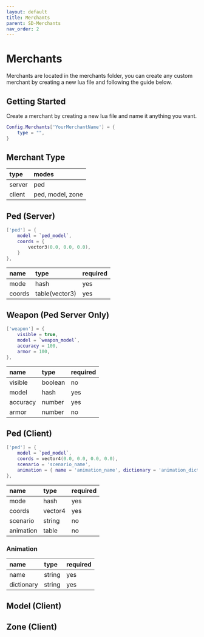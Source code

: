 ```yaml
---
layout: default
title: Merchants
parent: SD-Merchants
nav_order: 2
---
```


# Merchants

Merchants are located in the merchants folder, you can create any custom merchant by creating a new lua file and following the guide below.

## Getting Started

Create a merchant by creating a new lua file and name it anything you want.

```lua
Config.Merchants['YourMerchantName'] = {
    type = "",
}
```

## Merchant Type

| type            | modes            |
|:----------------|:-----------------|
| server          | ped              |
| client          | ped, model, zone |


## Ped (Server)

```lua
['ped'] = {
    model = `ped_model`,
    coords = {
        vector3(0.0, 0.0, 0.0),
    }
},
```

| name            | type           | required |
|:----------------|:---------------|:---------|
| mode            | hash           | yes      |
| coords          | table(vector3) | yes      |

## Weapon (Ped Server Only)

```lua
['weapon'] = {
    visible = true,
    model = `weapon_model`,
    accuracy = 100,
    armor = 100,
},
```

| name            | type           | required |
|:----------------|:---------------|:---------|
| visible         | boolean        | no       |
| model           | hash           | yes      |
| accuracy        | number         | yes      |
| armor           | number         | no       |


## Ped (Client)

```lua
['ped'] = {
    model = `ped_model`,
    coords = vector4(0.0, 0.0, 0.0, 0.0),
    scenario = 'scenario_name',
    animation = { name = 'animation_name', dictionary = 'animation_dictionary' } 
},
```

| name            | type           | required |
|:----------------|:---------------|:---------|
| mode            | hash           | yes      |
| coords          | vector4        | yes      |
| scenario        | string         | no       |
| animation       | table          | no       |

### Animation
| name            | type           | required |
|:----------------|:---------------|:---------|
| name            | string         | yes      |
| dictionary      | string         | yes      |

## Model (Client)

## Zone (Client)